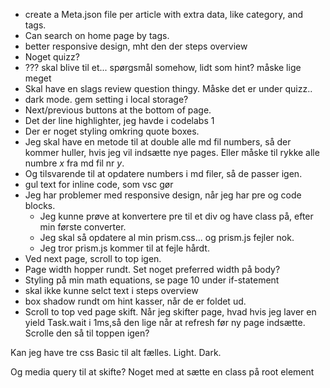 * create a Meta.json file per article with extra data, like category, and tags.
* Can search on home page by tags.
* better responsive design, mht den der steps overview
* Noget quizz?
* ??? skal blive til et... spørgsmål somehow, lidt som hint? måske lige meget
* Skal have en slags review question thingy. Måske det er under quizz..
* dark mode. gem setting i local storage?
* Next/previous buttons at the bottom of page.
* Det der line highlighter, jeg havde i codelabs 1
* Der er noget styling omkring quote boxes.
* Jeg skal have en metode til at double alle md fil numbers, så der kommer huller, hvis jeg vil indsætte nye pages. Eller måske til rykke alle numbre _x_ fra md fil nr _y_.
* Og tilsvarende til at opdatere numbers i md filer, så de passer igen.
* gul text for inline code, som vsc gør
* Jeg har problemer med responsive design, når jeg har pre og code blocks.
  * Jeg kunne prøve at konvertere pre til et div og have class på, efter min første converter.
  * Jeg skal så opdatere al min prism.css... og prism.js fejler nok.
  * Jeg tror prism.js kommer til at fejle hårdt.
* Ved next page, scroll to top igen.
* Page width hopper rundt. Set noget preferred width på body?
* Styling på min math equations, se page 10 under if-statement
* skal ikke kunne selct text i steps overview
* box shadow rundt om hint kasser, når de er foldet ud.
* Scroll to top ved page skift. Når jeg skifter page, hvad hvis jeg laver en yield Task.wait i 1ms,så den lige når at refresh før ny page indsætte. Scrolle den så til toppen igen? 


Kan jeg have tre css
Basic til alt fælles. 
Light.
Dark.

Og media query til at skifte? Noget med at sætte en class på root element
